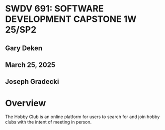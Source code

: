 # SWDV 691: SOFTWARE DEVELOPMENT CAPSTONE 1W 25/SP2
## Gary Deken
## March 25, 2025
## Joseph Gradecki

# Overview
The Hobby Club is an online platform for users to search for and join hobby clubs with the intent of meeting in person.
